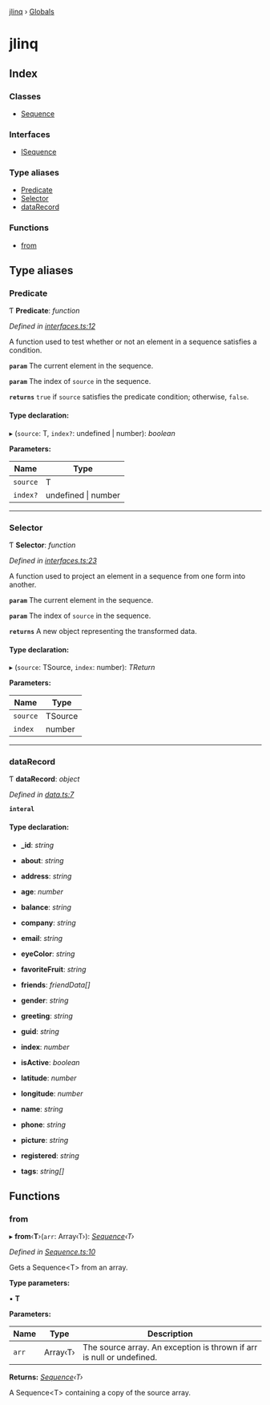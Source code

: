 [jlinq](README.md) › [Globals](globals.md)

# jlinq

## Index

### Classes

* [Sequence](classes/sequence.md)

### Interfaces

* [ISequence](interfaces/isequence.md)

### Type aliases

* [Predicate](globals.md#predicate)
* [Selector](globals.md#selector)
* [dataRecord](globals.md#datarecord)

### Functions

* [from](globals.md#from)

## Type aliases

###  Predicate

Ƭ **Predicate**: *function*

*Defined in [interfaces.ts:12](https://github.com/DreadLordMikey/jlinq/blob/ce1e563/src/interfaces.ts#L12)*

A function used to test whether or not an element in a sequence satisfies a
condition.

**`param`** The current element in the sequence.

**`param`** The index of `source` in the sequence.

**`returns`** `true` if `source` satisfies the predicate condition;
otherwise, `false`.

#### Type declaration:

▸ (`source`: T, `index?`: undefined | number): *boolean*

**Parameters:**

Name | Type |
------ | ------ |
`source` | T |
`index?` | undefined &#124; number |

___

###  Selector

Ƭ **Selector**: *function*

*Defined in [interfaces.ts:23](https://github.com/DreadLordMikey/jlinq/blob/ce1e563/src/interfaces.ts#L23)*

A function used to project an element in a sequence from one form into another.

**`param`** The current element in the sequence.

**`param`** The index of `source` in the sequence.

**`returns`** A new object representing the transformed data.

#### Type declaration:

▸ (`source`: TSource, `index`: number): *TReturn*

**Parameters:**

Name | Type |
------ | ------ |
`source` | TSource |
`index` | number |

___

###  dataRecord

Ƭ **dataRecord**: *object*

*Defined in [data.ts:7](https://github.com/DreadLordMikey/jlinq/blob/ce1e563/src/data.ts#L7)*

**`interal`** 

#### Type declaration:

* **_id**: *string*

* **about**: *string*

* **address**: *string*

* **age**: *number*

* **balance**: *string*

* **company**: *string*

* **email**: *string*

* **eyeColor**: *string*

* **favoriteFruit**: *string*

* **friends**: *friendData[]*

* **gender**: *string*

* **greeting**: *string*

* **guid**: *string*

* **index**: *number*

* **isActive**: *boolean*

* **latitude**: *number*

* **longitude**: *number*

* **name**: *string*

* **phone**: *string*

* **picture**: *string*

* **registered**: *string*

* **tags**: *string[]*

## Functions

###  from

▸ **from**‹**T**›(`arr`: Array‹T›): *[Sequence](classes/sequence.md)‹T›*

*Defined in [Sequence.ts:10](https://github.com/DreadLordMikey/jlinq/blob/ce1e563/src/Sequence.ts#L10)*

Gets a Sequence&lt;T&gt; from an array.

**Type parameters:**

▪ **T**

**Parameters:**

Name | Type | Description |
------ | ------ | ------ |
`arr` | Array‹T› | The source array. An exception is thrown if arr is null or undefined. |

**Returns:** *[Sequence](classes/sequence.md)‹T›*

A Sequence&lt;T&gt; containing a copy of the source array.

